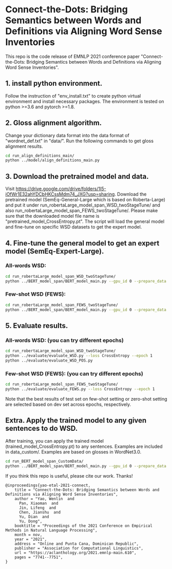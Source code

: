 # Connect-the-Dots: Bridging Semantics between Words and Definitions via Aligning Word Sense Inventories

This repo is the code release of EMNLP 2021 conference paper "Connect-the-Dots: Bridging Semantics between Words and Definitions via Aligning Word Sense Inventories".

## 1. install python environment.
Follow the instruction of "env_install.txt" to create python virtual environment and install necessary packages. The environment is tested on python >=3.6 and pytorch >=1.8. 

## 2. Gloss alignment algorithm.
Change your dictionary data format into the data format of "wordnet_def.txt" in "data/". Run the following commands to get gloss alignment results.
```bash
cd run_align_definitions_main/
python ../model/align_definitions_main.py
```

## 3. Download the pretrained model and data.
Visit https://drive.google.com/drive/folders/1I5-iOfWr1E32ahYDCbHKCssMdm74_JXG?usp=sharing.
Download the pretrained model (SemEq-General-Large which is based on Roberta-Large) and put it under run_robertaLarge_model_span_WSD_twoStageTune/ and also run_robertaLarge_model_span_FEWS_twoStageTune/. Please make sure that the downloaded model file name is "pretrained_model_CrossEntropy.pt".
The script will load the general model and fine-tune on specific WSD datasets to get the expert model.

## 4. Fine-tune the general model to get an expert model (SemEq-Expert-Large).
### All-words WSD:
```bash
cd run_robertaLarge_model_span_WSD_twoStageTune/
python ../BERT_model_span/BERT_model_main.py --gpu_id 0 --prepare_data True --eval_dataset WSD --exp_mode twoStageTune --optimizer AdamW --learning_rate 2e-6 --bert_model roberta_large --batch_size 16
```

### Few-shot WSD (FEWS):
```bash
cd run_robertaLarge_model_span_FEWS_twoStageTune/
python ../BERT_model_span/BERT_model_main.py --gpu_id 0 --prepare_data True --eval_dataset FEWS --exp_mode twoStageTune --optimizer AdamW --learning_rate 5e-6 --bert_model roberta_large --batch_size 16
```


## 5. Evaluate results.
### All-words WSD: (you can try different epochs)
```bash
cd run_robertaLarge_model_span_WSD_twoStageTune/
python ../evaluate/evaluate_WSD.py --loss CrossEntropy --epoch 1
python ../evaluate/evaluate_WSD_POS.py
```

### Few-shot WSD (FEWS): (you can try different epochs)
```bash
cd run_robertaLarge_model_span_FEWS_twoStageTune/
python ../evaluate/evaluate_FEWS.py --loss CrossEntropy --epoch 1
```
Note that the best results of test set on few-shot setting or zero-shot setting are selected based on dev set across epochs, respectively.

## Extra. Apply the trained model to any given sentences to do WSD.
After training, you can apply the trained model (trained_model_CrossEntropy.pt) to any sentences. Examples are included in data_custom/. Examples are based on glosses in WordNet3.0.
```bash
cd run_BERT_model_span_CustomData/
python ../BERT_model_span/BERT_model_main.py --gpu_id 0 --prepare_data True --eval_dataset custom_data --exp_mode eval --bert_model roberta_large --batch_size 16
```

If you think this repo is useful, please cite our work. Thanks!

```
@inproceedings{yao-etal-2021-connect,
    title = "Connect-the-Dots: Bridging Semantics between Words and Definitions via Aligning Word Sense Inventories",
    author = "Yao, Wenlin  and
      Pan, Xiaoman  and
      Jin, Lifeng  and
      Chen, Jianshu  and
      Yu, Dian  and
      Yu, Dong",
    booktitle = "Proceedings of the 2021 Conference on Empirical Methods in Natural Language Processing",
    month = nov,
    year = "2021",
    address = "Online and Punta Cana, Dominican Republic",
    publisher = "Association for Computational Linguistics",
    url = "https://aclanthology.org/2021.emnlp-main.610",
    pages = "7741--7751",
}
```
